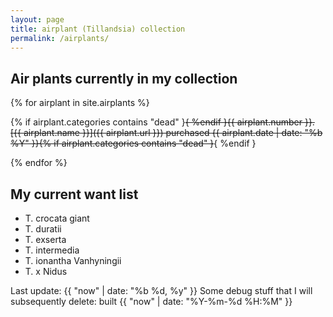 ```yaml
---
layout: page
title: airplant (Tillandsia) collection
permalink: /airplants/
---
```

## Air plants currently in my collection

{% for airplant in site.airplants %}

{% if airplant.categories contains "dead" }~~{ %endif }{{ airplant.number }}. [{{ airplant.name }}]({{ airplant.url }}) purchased {{ airplant.date | date: "%b %Y" }}{% if airplant.categories contains "dead" }~~{ %endif }

{% endfor %}

## My current want list

* T. crocata giant
* T. duratii
* T. exserta
* T. intermedia
* T. ionantha Vanhyningii
* T. x Nidus

Last update: {{ "now" | date: "%b %d, %y" }}
Some debug stuff that I will subsequently delete: built {{ "now" | date: "%Y-%m-%d %H:%M" }}
